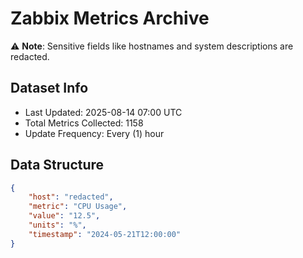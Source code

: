 # Zabbix Metrics Archive

⚠️ **Note**: Sensitive fields like hostnames and system descriptions are redacted.

## Dataset Info
- Last Updated: 2025-08-14 07:00 UTC
- Total Metrics Collected: 1158
- Update Frequency: Every (1) hour

## Data Structure
```json
{
    "host": "redacted",
    "metric": "CPU Usage",
    "value": "12.5",
    "units": "%",
    "timestamp": "2024-05-21T12:00:00"
}
```
